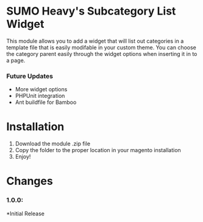 SUMO Heavy's Subcategory List Widget
===========
This module allows you to add a widget that will list out categories in a template file that is easily modifable in your custom theme. You can choose the category parent easily through the widget options when inserting it in to a page.

### Future Updates
* More widget options
* PHPUnit integration
* Ant buildfile for Bamboo

Installation
===========

1. Download the module .zip file
3. Copy the folder to the proper location in your magento installation
3. Enjoy!

Changes
===========

### 1.0.0:
*Initial Release
